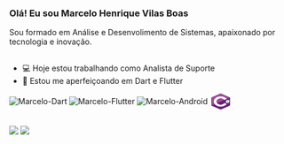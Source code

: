 ### Olá! Eu sou Marcelo Henrique Vilas Boas
Sou formado em Análise e Desenvolimento de Sistemas, apaixonado por tecnologia e inovação.
##
- 💻 Hoje estou trabalhando como Analista de Suporte
- 📖 Estou me aperfeiçoando em Dart e Flutter

<div style="display: inline_block">
  <img align="center" alt="Marcelo-Dart" height="70" width="70" src="https://cdn.jsdelivr.net/gh/devicons/devicon/icons/dart/dart-plain-wordmark.svg">
  <img align="center" alt="Marcelo-Flutter" height="30" width="50" src="https://cdn.jsdelivr.net/gh/devicons/devicon/icons/flutter/flutter-original.svg">
  <img align="center" alt="Marcelo-Android" height="30" width="40" src="https://cdn.jsdelivr.net/gh/devicons/devicon/icons/android/android-original.svg">
  <img align="center" alt="Marcelo-Csharp" height="30" width="40" src="https://raw.githubusercontent.com/devicons/devicon/master/icons/csharp/csharp-original.svg">

##
   <a href="https://www.linkedin.com/in/marcelo-henrique-vilas-boas-b73980191" target="_blank"><img src="https://img.shields.io/badge/-LinkedIn-%230077B5?style=for-the-badge&logo=linkedin&logoColor=white" target="_blank"></a> 
  <a href="https://instagram.com/marceloboas.dev" target="_blank"><img src="https://img.shields.io/badge/-Instagram-%23E4405F?style=for-the-badge&logo=instagram&logoColor=white" target="_blank"></a>
 </div>
